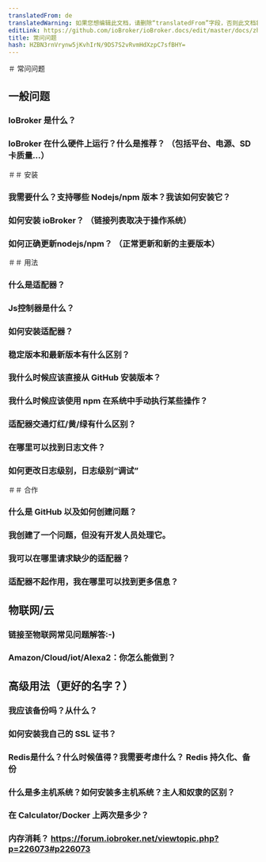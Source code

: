```yaml
---
translatedFrom: de
translatedWarning: 如果您想编辑此文档，请删除“translatedFrom”字段，否则此文档将再次自动翻译
editLink: https://github.com/ioBroker/ioBroker.docs/edit/master/docs/zh-cn/faq/README.md
title: 常问问题
hash: HZBN3rnVrynw5jKvhIrN/9DS7S2vRvmHdXzpC7sfBHY=
---
```

＃ 常问问题
## 一般问题
### IoBroker 是什么？
### IoBroker 在什么硬件上运行？什么是推荐？ （包括平台、电源、SD卡质量...）
＃＃ 安装
### 我需要什么？支持哪些 Nodejs/npm 版本？我该如何安装它？
### 如何安装 ioBroker？ （链接列表取决于操作系统）
### 如何正确更新nodejs/npm？ （正常更新和新的主要版本）
＃＃ 用法
### 什么是适配器？
### Js控制器是什么？
### 如何安装适配器？
### 稳定版本和最新版本有什么区别？
### 我什么时候应该直接从 GitHub 安装版本？
### 我什么时候应该使用 npm 在系统中手动执行某些操作？
### 适配器交通灯红/黄/绿有什么区别？
### 在哪里可以找到日志文件？
### 如何更改日志级别，日志级别“调试”
＃＃ 合作
### 什么是 GitHub 以及如何创建问题？
### 我创建了一个问题，但没有开发人员处理它。
### 我可以在哪里请求缺少的适配器？
### 适配器不起作用，我在哪里可以找到更多信息？
## 物联网/云
### 链接至物联网常见问题解答:-)
### Amazon/Cloud/iot/Alexa2：你怎么能做到？
## 高级用法（更好的名字？）
### 我应该备份吗？从什么？
### 如何安装我自己的 SSL 证书？
### Redis是什么？什么时候值得？我需要考虑什么？ Redis 持久化、备份
### 什么是多主机系统？如何安装多主机系统？主人和奴隶的区别？
### 在 Calculator/Docker 上两次是多少？
### 内存消耗？ https://forum.iobroker.net/viewtopic.php?p=226073#p226073